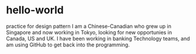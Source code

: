 # hello-world
practice for design pattern
I am a Chinese-Canadian who grew up in Singapore and now working in Tokyo, looking for new opportunies in Canada, US and UK.
I have been working in banking Technology teams, and am using GitHub to get back into the programming.
